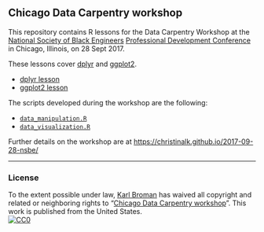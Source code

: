 ## Chicago Data Carpentry workshop

This repository contains R lessons for the Data Carpentry Workshop at
the [National Society of Black Engineers](http://www.nsbe.org/home.aspx)
[Professional Development Conference](http://www.nsbe.org/PDC.aspx) in
Chicago, Illinois, on 28 Sept 2017.

These lessons cover [dplyr](http://dplyr.tidyverse.org/) and
[ggplot2](http://ggplot2.tidyverse.org/).

- [dplyr lesson](dplyr.html)
- [ggplot2 lesson](ggplot2.html)

The scripts developed during the workshop are the following:

- [`data_manipulation.R`](data_manipulation.R)
- [`data_visualization.R`](data_visualization.R)

Further details on the workshop are at <https://christinalk.github.io/2017-09-28-nsbe/>

---

### License

To the extent possible under law,
[Karl Broman](http://github.com/kbroman)
has waived all copyright and related or neighboring rights to
&ldquo;[Chicago Data Carpentry workshop](https://github.com/kbroman/Workshop_DataCarpNSBE)&rdquo;.
This work is published from the United States.
<br/>
[![CC0](http://i.creativecommons.org/p/zero/1.0/88x31.png)](http://creativecommons.org/publicdomain/zero/1.0/)
